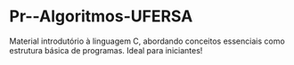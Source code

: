 # Pr--Algoritmos-UFERSA
Material introdutório à linguagem C, abordando conceitos essenciais como estrutura básica de programas. Ideal para iniciantes!
